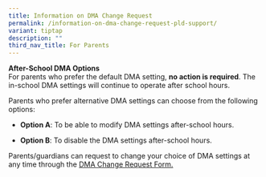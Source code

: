 ```yaml
---
title: Information on DMA Change Request
permalink: /information-on-dma-change-request-pld-support/
variant: tiptap
description: ""
third_nav_title: For Parents
---
```

<p><strong>After-School DMA Options<br></strong>For parents who prefer the
default DMA setting,&nbsp;<strong>no action is required</strong>. The in-school
DMA settings will continue to operate after school hours.</p>
<p>Parents who prefer alternative DMA settings can choose from the following
options:&nbsp;</p>
<ul data-tight="true" class="tight">
<li>
<p><strong>Option A</strong>: To be able to modify DMA settings after-school
hours.&nbsp;</p>
</li>
<li>
<p><strong>Option B</strong>: To disable the DMA settings after-school hours.</p>
</li>
</ul>
<p>Parents/guardians can request to change your choice of DMA settings at
any time through the <a href="https://go.gov.sg/gdlss-dma-request" rel="noopener nofollow" target="_blank">DMA Change Request Form.</a>
</p>
<h4></h4>
<p></p>
<h4></h4>
<p></p>